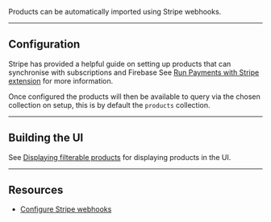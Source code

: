 Products can be automatically imported using Stripe webhooks.

---

## Configuration

Stripe has provided a helpful guide on setting up products that can synchronise with subscriptions and Firebase
See [Run Payments with Stripe extension](https://github.com/stripe/stripe-firebase-extensions/blob/next/firestore-stripe-payments/POSTINSTALL.md)
for more information.

Once configured the products will then be available to query via the chosen collection on setup, this is by default
the `products` collection.

---

## Building the UI

See [Displaying filterable products](Displaying-filterable-products-using-Firestore-Queries.md) for
displaying products in the UI.

---

## Resources

- [Configure Stripe webhooks](https://github.com/stripe/stripe-firebase-extensions/blob/next/firestore-stripe-payments/POSTINSTALL.md)
